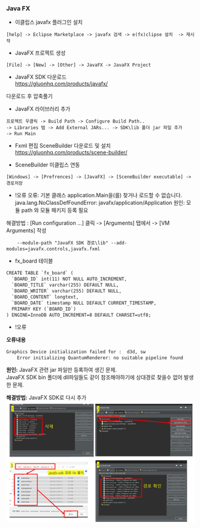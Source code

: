 ### Java FX

- 이클립스 javafx 플러그인 설치   
```
[help] -> Eclipse Marketplace -> javafx 검색 -> e(fx)clipse 설치  -> 재시작   
```
- JavaFX 프로젝트 생성   
```
[File] -> [New] -> [Other] -> JavaFX -> JavaFX Project   
```

- JavaFX SDK 다운로드   
https://gluonhq.com/products/javafx/

다운로드 후 압축풀기   

- JavaFX 라이브러리 추가   
```
프로젝트 우클릭 -> Build Path -> Configure Build Path..
-> Libraries 탭 -> Add External JARs... -> SDK\lib 폴더 jar 파일 추가
-> Run Main
```

- Fxml 편집 SceneBuilder 다운로드 및 설치   
https://gluonhq.com/products/scene-builder/

- SceneBuilder 이클립스 연동  
```
[Windows] -> [Prefrences] -> [JavaFX] -> [SceneBuilder executable] -> 경로저장
```

- !오류
오류: 기본 클래스 application.Main을(를) 찾거나 로드할 수 없습니다.
	java.lang.NoClassDefFoundError: javafx/application/Application
원인: 모듈 path 와 모듈 패키지 등록 필요

해결방법 : 
	[Run configuration ...] 클릭 -> [Arguments] 탭에서 -> [VM Arguments] 작성   
```
	--module-path "JavaFX SDK 경로\lib" --add-modules=javafx.controls,javafx.fxml
```

- fx_board 테이블 
```
CREATE TABLE `fx_board` (
  `BOARD_ID` int(11) NOT NULL AUTO_INCREMENT,
  `BOARD_TITLE` varchar(255) DEFAULT NULL,
  `BOARD_WRITER` varchar(255) DEFAULT NULL,
  `BOARD_CONTENT` longtext,
  `BOARD_DATE` timestamp NULL DEFAULT CURRENT_TIMESTAMP,
  PRIMARY KEY (`BOARD_ID`)
) ENGINE=InnoDB AUTO_INCREMENT=8 DEFAULT CHARSET=utf8;

```


- !오류

**오류내용** 
```
Graphics Device initialization failed for :  d3d, sw   
	Error initializing QuantumRenderer: no suitable pipeline found   
```

**원인:** JavaFX 관련 jar 파일만 등록하여 생긴 문제.   
	JavaFX SDK bin 폴더에  dll파일들도 같이 참조해야하기에 상대경로 찾을수 없어 발생한 문제.   
	
**해결방법:** JavaFX SDK로 다시 추가      
![](javafx-error.png)

